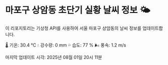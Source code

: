 
# 마포구 상암동 초단기 실황 날씨 정보 🌤️

이 리포지토리는 기상청 API를 사용하여 서울 마포구 상암동의 날씨 정보를 업데이트합니다. 

🌡️ 기온: 30.4 ℃
💧 강수량: 0 mm
💦 습도: 77 %
🌬️ 풍속: 1.2 m/s

마지막 업데이트 시각: 2025년 08월 01일 20시 11분    
